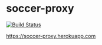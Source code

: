 # soccer-proxy
[![Build Status](https://travis-ci.org/ddbr6604smfc/soccer-proxy.svg)](https://travis-ci.org/ddbr6604smfc/soccer-proxy)

https://soccer-proxy.herokuapp.com
